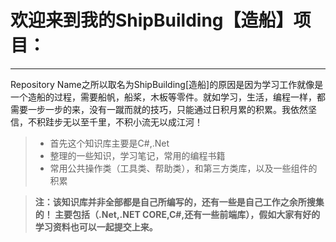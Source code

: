 
# 欢迎来到我的ShipBuilding【造船】项目：

------

Repository Name之所以取名为ShipBuilding[造船]的原因是因为学习工作就像是一个造船的过程，需要船帆，船桨，木板等零件。就如学习，生活，编程一样，都需要一步一步的来，没有一蹴而就的技巧，只能通过日积月累的积累。我依然坚信，不积跬步无以至千里，不积小流无以成江河！

> * 首先这个知识库主要是C#,.Net
> * 整理的一些知识，学习笔记，常用的编程书籍
> * 常用公共操作类（工具类、帮助类），和第三方类库，以及一些组件的积累


> **注：该知识库并非全部都是自己所编写的，还有一些是自己工作之余所搜集的！ 主要包括（.Net,.NET CORE,C#,还有一些前端库），假如大家有好的学习资料也可以一起提交上来。** 
